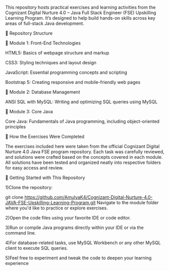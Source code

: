 This repository hosts practical exercises and learning activities from the Cognizant Digital Nurture 4.0 – Java Full Stack Engineer (FSE) Upskilling Learning Program. It’s designed to help build hands-on skills across key areas of full-stack Java development.

📁 Repository Structure

🔹 Module 1: Front-End Technologies

HTML5: Basics of webpage structure and markup

CSS3: Styling techniques and layout design

JavaScript: Essential programming concepts and scripting

Bootstrap 5: Creating responsive and mobile-friendly web pages

🔹 Module 2: Database Management

ANSI SQL with MySQL: Writing and optimizing SQL queries using MySQL

🔹 Module 3: Core Java

Core Java: Fundamentals of Java programming, including object-oriented principles

📝 How the Exercises Were Completed

The exercises included here were taken from the official Cognizant Digital Nurture 4.0 Java FSE program repository. Each task was carefully reviewed, and solutions were crafted based on the concepts covered in each module. All solutions have been tested and organized neatly into respective folders for easy access and review.

🚀 Getting Started with This Repository

1)Clone the repository:

git clone https://github.com/AmulyaK4/Cognizant-Digital-Nurture-4.0-JAVA-FSE-Upskilling-Learning-Program.git
Navigate to the module folder where you'd like to practice or explore exercises.

2)Open the code files using your favorite IDE or code editor.

3)Run or compile Java programs directly within your IDE or via the command line.

4)For database-related tasks, use MySQL Workbench or any other MySQL client to execute SQL queries.

5)Feel free to experiment and tweak the code to deepen your learning experience
